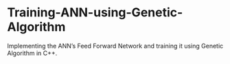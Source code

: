 # Training-ANN-using-Genetic-Algorithm
Implementing the ANN’s Feed Forward Network and training it using Genetic Algorithm in C++.
